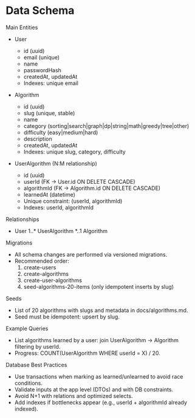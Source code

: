 # Data Schema

Main Entities
- User
  - id (uuid)
  - email (unique)
  - name
  - passwordHash
  - createdAt, updatedAt
  - Indexes: unique email

- Algorithm
  - id (uuid)
  - slug (unique, stable)
  - name
  - category (sorting|search|graph|dp|string|math|greedy|tree|other)
  - difficulty (easy|medium|hard)
  - description
  - createdAt, updatedAt
  - Indexes: unique slug, category, difficulty

- UserAlgorithm (N:M relationship)
  - id (uuid)
  - userId (FK -> User.id ON DELETE CASCADE)
  - algorithmId (FK -> Algorithm.id ON DELETE CASCADE)
  - learnedAt (datetime)
  - Unique constraint: (userId, algorithmId)
  - Indexes: userId, algorithmId

Relationships
- User 1..* UserAlgorithm *..1 Algorithm

Migrations
- All schema changes are performed via versioned migrations.
- Recommended order:
  1) create-users
  2) create-algorithms
  3) create-user-algorithms
  4) seed-algorithms-20-items (only idempotent inserts by slug)

Seeds
- List of 20 algorithms with slugs and metadata in docs/algorithms.md.
- Seed must be idempotent: upsert by slug.

Example Queries
- List algorithms learned by a user: join UserAlgorithm -> Algorithm filtering by userId.
- Progress: COUNT(UserAlgorithm WHERE userId = X) / 20.

Database Best Practices
- Use transactions when marking as learned/unlearned to avoid race conditions.
- Validate inputs at the app level (DTOs) and with DB constraints.
- Avoid N+1 with relations and optimized selects.
- Add indexes if bottlenecks appear (e.g., userId + algorithmId already indexed).
